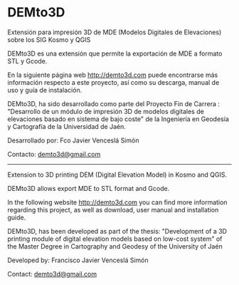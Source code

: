 DEMto3D
=======

Extensión para impresión 3D de MDE (Modelos Digitales de Elevaciones) sobre los SIG Kosmo y QGIS

DEMto3D es una extensión que permite la exportación de MDE a formato STL y Gcode.

En la siguiente página web http://demto3d.com puede encontrarse más información respecto a este proyecto, así como su descarga, manual de uso y guía de instalación.

DEMto3D, ha sido desarrollado como parte del Proyecto Fin de Carrera :
"Desarrollo de un módulo de impresión 3D de modelos digitales de elevaciones basado en sistema de bajo coste"
de la Ingeniería en Geodesía y Cartografía de la Universidad de Jaén.

Desarrollado por: Fco Javier Venceslá Simón

Contacto: demto3d@gmail.com

--------

Extension to 3D printing DEM (Digital Elevation Model) in Kosmo and QGIS.

DEMto3D allows export MDE to STL format and Gcode.

In the following website http://demto3d.com you can find more information regarding this project, as well as download, user manual and installation guide.

DEMto3D, has been developed as part of the thesis:
"Development of a 3D printing module of digital elevation models based on low-cost system"
of the Master Degree in Cartography and Geodesy of the University of Jaén

Developed by: Francisco Javier Venceslá Simón

Contact: demto3d@gmail.com
